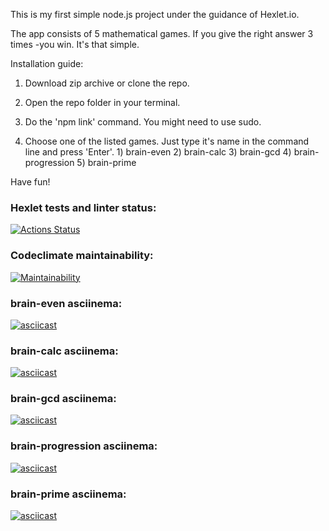 This is my first simple node.js project under the guidance of Hexlet.io.

The app consists of 5 mathematical games. If you give the right answer 3 times -you win. It's that simple.

Installation guide:

1. Download zip archive or clone the repo.

2. Open the repo folder in your terminal.

3. Do the 'npm link' command. You might need to use sudo.

4. Choose one of the listed games. Just type it's name in the command line and press 'Enter'. 1) brain-even 2) brain-calc 3) brain-gcd 4) brain-progression 5) brain-prime

Have fun!

### Hexlet tests and linter status:
[![Actions Status](https://github.com/jxssx/backend-project-44/workflows/hexlet-check/badge.svg)](https://github.com/jxssx/backend-project-44/actions)
### Codeclimate maintainability:
[![Maintainability](https://api.codeclimate.com/v1/badges/89dee416cae64829ba49/maintainability)](https://codeclimate.com/github/jxssx/backend-project-44/maintainability)
### brain-even asciinema:
[![asciicast](https://asciinema.org/a/gKOwwACAhONeaLz6u95D9LtXs.svg)](https://asciinema.org/a/gKOwwACAhONeaLz6u95D9LtXs)
### brain-calc asciinema:
[![asciicast](https://asciinema.org/a/GwjsxLpcOAa1SRrUnO1xFdPot.svg)](https://asciinema.org/a/GwjsxLpcOAa1SRrUnO1xFdPot)
### brain-gcd asciinema:
[![asciicast](https://asciinema.org/a/ldgRPVrAPf1EFOXKElaOumv2w.svg)](https://asciinema.org/a/ldgRPVrAPf1EFOXKElaOumv2w)
### brain-progression asciinema:
[![asciicast](https://asciinema.org/a/529765.svg)](https://asciinema.org/a/529765)
### brain-prime asciinema:
[![asciicast](https://asciinema.org/a/2QDUCeMN6jtqOwJxNZhY4yiHp.svg)](https://asciinema.org/a/2QDUCeMN6jtqOwJxNZhY4yiHp)

